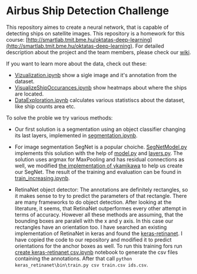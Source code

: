 # Airbus Ship Detection Challenge
This repository aimes to create a neural network, that is capable of detecting ships on satellite images.
This repository is a homework for this course: [http://smartlab.tmit.bme.hu/oktatas-deep-learning](http://smartlab.tmit.bme.hu/oktatas-deep-learning).
For detailed description about the project and the team members, please check our [wiki](https://github.com/Deep-Learning-GAZ/Airbus-Ship-Detection-Challenge/wiki).

If you want to learn more about the data, check out these:
* [Vizualization.ipynb](https://github.com/Deep-Learning-GAZ/Airbus-Ship-Detection-Challenge/blob/master/Vizualization.ipynb) show a sigle image and it's annotation from the dataset.
* [VisualizeShipOccurances.ipynb](https://github.com/Deep-Learning-GAZ/Airbus-Ship-Detection-Challenge/blob/master/VisualizeShipOccurances.ipynb) show heatmaps about where the ships are located.
* [DataExploration.ipynb](https://github.com/Deep-Learning-GAZ/Airbus-Ship-Detection-Challenge/blob/master/DataExploration.ipynb) calculates various statistiscs about the dataset, like ship counts area etc.

To solve the proble we try various methods:
* Our first solution is a segmentation using an object classifier changing its last layers, implemented in [segmentation.ipynb](https://github.com/Deep-Learning-GAZ/Airbus-Ship-Detection-Challenge/blob/master/segmentation.ipynb).

* For image segmentation SegNet is a popular choiche. [SegNetModel.py](https://github.com/Deep-Learning-GAZ/Airbus-Ship-Detection-Challenge/blob/master/Model/SegNetModel.py) implements this solution with the help of [model.py](https://github.com/Deep-Learning-GAZ/Airbus-Ship-Detection-Challenge/blob/master/model.py) and [layers.py](https://github.com/Deep-Learning-GAZ/Airbus-Ship-Detection-Challenge/blob/master/layers.py). The solution uses argmax for MaxPooling and has residual connections as well, we modified [the implementation of ykamikawa](https://github.com/ykamikawa/SegNet) to help us create our SegNet. The result of the training and evaluation can be found in [train_increasing.ipynb](https://github.com/Deep-Learning-GAZ/Airbus-Ship-Detection-Challenge/blob/master/train_increasing.ipynb).

* RetinaNet object detector: The annotations are definitely rectangles, so it makes sense to try to predict the parameters of that rectangle. There are many frameworks to do object detection. After looking at the literature, it seems, that RetinaNet outperformes every other attempt in terms of accuracy. However all these methods are assuming, that the bounding boxes are paralell with the x and y axis. In this case our rectangles have an orientation too. I have searched an existing implementation of RetinaNet in keras and found the [keras-retinanet](https://github.com/fizyr/keras-retinanet). I have copied the code to our repository and modified it to predict orientations for the anchor boxes as well. To run this training fors run [create keras-retinanet csv.ipynb](https://github.com/Deep-Learning-GAZ/Airbus-Ship-Detection-Challenge/blob/Research-object-detection-solutions-%2311/create%20keras-retinanet%20csv.ipynb) notebook to generate the csv files containing the annotations. After that call `python keras_retinanet\bin\train.py csv train.csv ids.csv`.

